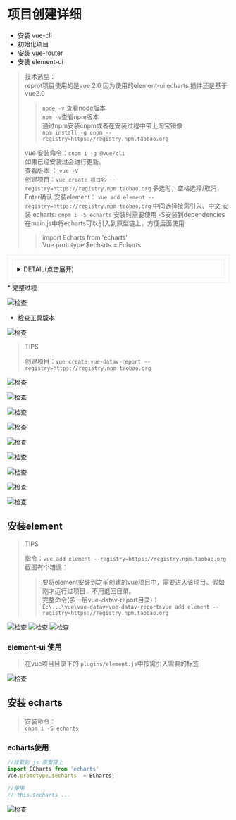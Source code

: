 # 项目创建详细
* 安装 vue-cli
* 初始化项目
* 安装 vue-router
* 安装 element-ui

> 技术选型：   
> reprot项目使用的是vue 2.0 因为使用的element-ui echarts 插件还是基于vue2.0
> > `node -v` 查看node版本    
> > `npm -v`查看npm版本    
> > 通过npm安装cnpm或者在安装过程中带上淘宝镜像    
> > `npm install -g cnpm --registry=https://registry.npm.taobao.org`
>
> vue 安装命令：`cnpm i -g @vue/cli`   
> 如果已经安装过会进行更新。     
>查看版本 ： `vue -V`    
> 创建项目：`vue create 项目名 --registry=https://registry.npm.taobao.org` 
> 多选时，空格选择/取消，Enter确认
> 安装element： `vue add element --registry=https://registry.npm.taobao.org` 中间选择按需引入、中文
> 安装 echarts: `cnpm i -S echarts` 安装时需要使用 -S安装到dependencies    
> 在main.js中将echarts可以引入到原型链上，方便后面使用    
> > import Echarts from 'echarts'   
> > Vue.prototype.$echsrts = Echarts

<details style="padding: 10px;border: #eee solid 1px">
<summary style="padding: 10px;border: #eee solid 1px">DETAIL(点击展开)</summary>

<code>  
E:\workspace\vue-datav>node -v
v12.19.0
E:\workspace\vue-datav>npm -v
6.14.8
E:\workspace\vue-datav>cnpm i -g @vue/cli
...安装更新过程...
E:\workspace\vue-datav>vue -V
@vue/cli 4.5.9
E:\workspace\vue-datav>vue create vue-datav-report --registry=https://registry.npm.taobao.org
Vue CLI v4.5.9
? Please pick a preset: <font color="green">Manually select features</font>
? Check the features needed for your project: <font color="green">Choose Vue version</font>, <font color="green">Babel</font>, <font color="green">Router</font>, <font color="green">CSS Pre-processors</font>, <font color="green">Linter</font>
? Choose a version of Vue.js that you want to start the project with <font color="green">2.x</font>
? Use history mode for router? (Requires proper server setup for index fallback in production) <font color="green">No</font>
? Pick a CSS pre-processor (PostCSS, Autoprefixer and CSS Modules are supported by default): <font color="green">Sass/SCSS (with node-sass)</font>
? Pick a linter / formatter config: <font color="green">Standard</font>
? Pick additional lint features: <font color="green">Lint on save</font>
? Where do you prefer placing config for Babel, ESLint, etc.? <font color="green">In dedicated config files</font>
? Save this as a preset for future projects? <font color="green">No</font>
...下载过程
�  Successfully created project <font color="green">vue-datav-report.</font>
�  Get started with the following commands:
 $ <font color="green">cd vue-datav-report</font>
 $ <font color="green">yarn serve</font>
 ====================
 安装element-ui
 ===================
 E:\workspace\vue-datav\vue-datav-report>vue add element --registry=https://registry.npm.taobao.org
 �  Installing vue-cli-plugin-element...
 ✔  Successfully installed plugin: <font color="green">vue-cli-plugin-element</font>
 ? How do you want to import Element? <font color="green">Import on demand</font>
 ? Choose the locale you want to load <font color="green">zh-CN</font>
✔  Successfully invoked generator for plugin: <font color="green">vue-cli-plugin-element</font>
===========
安装echarts
===========
E:\workspace\vue-datav\vue-datav-report>cnpm i -S echarts
√ Installed 1 packages
√ Linked 1 latest versions
√ Run 0 scripts
√ All packages installed (2 packages installed from npm registry, used 2s(network 2s), speed 5.46kB/s, json 2(11.81kB), tarball 0B)

</code>
</details>
* 完整过程

![检查](i/001011.png)

* 检查工具版本

![检查](i/001001.png)

> TIPS
> 
> 创建项目：`vue create vue-datav-report --registry=https://registry.npm.taobao.org`

![检查](i/001002.png)

![检查](i/001003.png)

![检查](i/001004.png)

![检查](i/001005.png)

![检查](i/001006.png)

![检查](i/001007.png)

![检查](i/001008.png)

![检查](i/001009.png)

![检查](i/001010.png)

## 安装element
> TIPS
>
> 指令：`vue add element --registry=https://registry.npm.taobao.org`
> 截图有个错误：
> > 要将element安装到之前创建的vue项目中，需要进入该项目。假如刚才运行过项目，不用退回目录。    
> > 完整命令(多一层vue-datav-report目录)：  
> > `E:\...\vue\vue-datav>vue-datav-report>vue add element --registry=https://registry.npm.taobao.org
` 

![检查](i/001012.png)
![检查](i/001013.png)
![检查](i/001014.png)

### element-ui 使用
> 在vue项目目录下的 `plugins/element.js`中按需引入需要的标签

![检查](i/001015.png)

## 安装 echarts
> 安装命令：   
> `cnpm i -S echarts`

### echarts使用
```javascript
//挂载到 js 原型链上
import ECharts from 'echarts'
Vue.prototype.$echarts  = ECharts;

//使用
// this.$echarts ...
```
![检查](i/001016.png)
 
